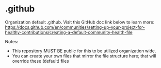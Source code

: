 # .github

Organization default .github. Visit this GitHub doc link below to learn more:
https://docs.github.com/en/communities/setting-up-your-project-for-healthy-contributions/creating-a-default-community-health-file

Notes:
- This repository MUST BE public for this to be utilized organization wide.
- You can create your own files that mirror the file structure here; that
will override these (default) files
